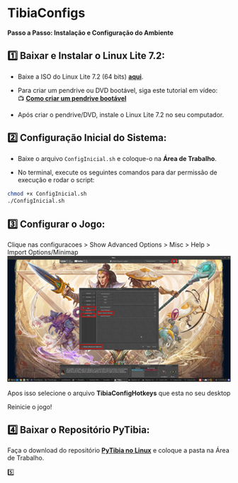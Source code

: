 # TibiaConfigs

**Passo a Passo: Instalação e Configuração do Ambiente**

## :one: **Baixar e Instalar o Linux Lite 7.2:**

- Baixe a ISO do Linux Lite 7.2 (64 bits) [**aqui**](https://mirror.accum.se/mirror/linuxliteos.com/isos/7.2/linux-lite-7.2-64bit.iso).

- Para criar um pendrive ou DVD bootável, siga este tutorial em vídeo:  
  :tv: [**Como criar um pendrive bootável**](https://www.youtube.com/watch?v=gXorVu1_B2A)

- Após criar o pendrive/DVD, instale o Linux Lite 7.2 no seu computador.

## :two: **Configuração Inicial do Sistema:**

- Baixe o arquivo `ConfigInicial.sh` e coloque-o na **Área de Trabalho**.

- No terminal, execute os seguintes comandos para dar permissão de execução e rodar o script:

```bash
chmod +x ConfigInicial.sh
./ConfigInicial.sh
```

## :three: **Configurar o Jogo:**

Clique nas configuracoes > Show Advanced Options > Misc > Help > Import Options/Minimap
![Tibia](images/img.png)

Apos isso selecione o arquivo **TibiaConfigHotkeys** que esta no seu desktop

Reinicie o jogo!

## :four: **Baixar o Repositório PyTibia:**
Faça o download do repositório [**PyTibia no Linux**](https://github.com/lucasmonstrox/pytibia-no-linux) e coloque a pasta na Área de Trabalho.

:five: 


